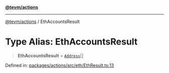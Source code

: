 [**@tevm/actions**](../README.md)

***

[@tevm/actions](../globals.md) / EthAccountsResult

# Type Alias: EthAccountsResult

> **EthAccountsResult** = [`Address`](Address.md)[]

Defined in: [packages/actions/src/eth/EthResult.ts:13](https://github.com/evmts/tevm-monorepo/blob/main/packages/actions/src/eth/EthResult.ts#L13)
